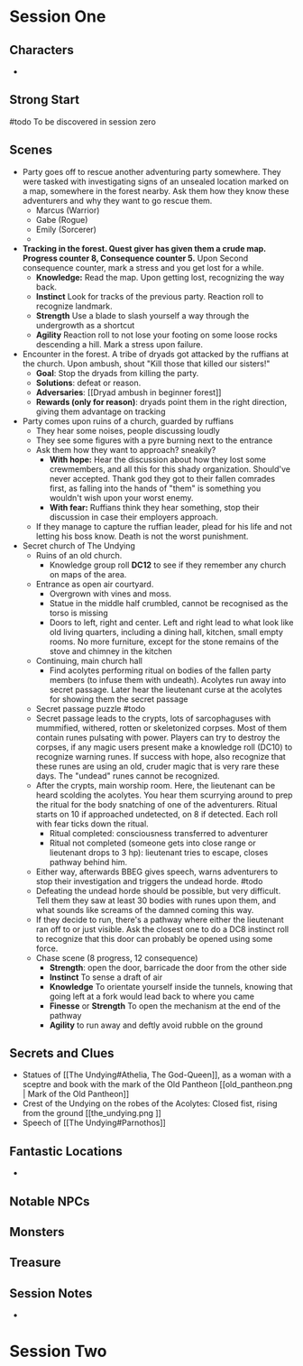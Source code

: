 # Session One
## Characters

- 
## Strong Start
#todo To be discovered in session zero
## Scenes
- Party goes off to rescue another adventuring party somewhere. They were tasked with investigating signs of an unsealed location marked on a map, somewhere in the forest nearby. Ask them how they know these adventurers and why they want to go rescue them.
	- Marcus (Warrior)
	- Gabe (Rogue)
	- Emily (Sorcerer)
	- 
- **Tracking in the forest. Quest giver has given them a crude map. Progress counter 8, Consequence counter 5.** Upon Second consequence counter, mark a stress and you get lost for a while.
	- **Knowledge:** Read the map. Upon getting lost, recognizing the way back.
	- **Instinct** Look for tracks of the previous party. Reaction roll to recognize landmark.
	- **Strength** Use a blade to slash yourself a way through the undergrowth as a shortcut
	- **Agility** Reaction roll to not lose your footing on some loose rocks descending a hill. Mark a stress upon failure.
- Encounter in the forest. A tribe of dryads got attacked by the ruffians at the church. Upon ambush, shout "Kill those that killed our sisters!"
	- **Goal**: Stop the dryads from killing the party.
	- **Solutions**: defeat or reason.
	- **Adversaries**: [[Dryad ambush in beginner forest]]
	- **Rewards (only for reason)**: dryads point them in the right direction, giving them advantage on tracking
- Party comes upon ruins of a church, guarded by ruffians
	- They hear some noises, people discussing loudly
	- They see some figures with a pyre burning next to the entrance
	- Ask them how they want to approach? sneakily?
		- **With hope:** Hear the discussion about how they lost some crewmembers, and all this for this shady organization. Should've never accepted. Thank god they got to their fallen comrades first, as falling into the hands of "them" is something you wouldn't wish upon your worst enemy.
		- **With fear:** Ruffians think they hear something, stop their discussion in case their employers approach.
	- If they manage to capture the ruffian leader, plead for his life and not letting his boss know. Death is not the worst punishment.
- Secret church of The Undying
	- Ruins of an old church.
		- Knowledge group roll **DC12** to see if they remember any church on maps of the area.
	- Entrance as open air courtyard.
		- Overgrown with vines and moss.
		- Statue in the middle half crumbled, cannot be recognised as the torso is missing
		- Doors to left, right and center. Left and right lead to what look like old living quarters, including a dining hall, kitchen, small empty rooms. No more furniture, except for the stone remains of the stove and chimney in the kitchen
	- Continuing, main church hall
		- Find acolytes performing ritual on bodies of the fallen party members (to infuse them with undeath). Acolytes run away into secret passage. Later hear the lieutenant curse at the acolytes for showing them the secret passage
	- Secret passage puzzle #todo 
	- Secret passage leads to the crypts, lots of sarcophaguses with mummified, withered, rotten or skeletonized corpses. Most of them contain runes pulsating with power. Players can try to destroy the corpses, if any magic users present make a knowledge roll (DC10) to recognize warning runes. If success with hope, also recognize that these runes are using an old, cruder magic that is very rare these days. The "undead" runes cannot be recognized.
	- After the crypts, main worship room. Here, the lieutenant can be heard scolding the acolytes. You hear them scurrying around to prep the ritual for the body snatching of one of the adventurers. Ritual starts on 10 if approached undetected, on 8 if detected. Each roll with fear ticks down the ritual.
		- Ritual completed: consciousness transferred to adventurer
		- Ritual not completed (someone gets into close range or lieutenant drops to 3 hp): lieutenant tries to escape, closes pathway behind him.
	- Either way, afterwards BBEG gives speech, warns adventurers to stop their investigation and triggers the undead horde. #todo
	- Defeating the undead horde should be possible, but very difficult. Tell them they saw at least 30 bodies with runes upon them, and what sounds like screams of the damned coming this way.
	- If they decide to run, there's a pathway where either the lieutenant ran off to or just visible. Ask the closest one to do a DC8 instinct roll to recognize that this door can probably be opened using some force.
	- Chase scene (8 progress, 12 consequence)
		- **Strength**: open the door, barricade the door from the other side
		- **Instinct** To sense a draft of air
		- **Knowledge** To orientate yourself inside the tunnels, knowing that going left at a fork would lead back to where you came
		- **Finesse** or **Strength** To open the mechanism at the end of the pathway
		- **Agility** to run away and deftly avoid rubble on the ground
## Secrets and Clues
- Statues of [[The Undying#Athelia, The God-Queen]], as a woman with a sceptre and book with the mark of the Old Pantheon [[old_pantheon.png | Mark of the Old Pantheon]]
- Crest of the Undying on the robes of the Acolytes: Closed fist, rising from the ground [[the_undying.png ]]
- Speech of [[The Undying#Parnothos]]

## Fantastic Locations
- 

## Notable NPCs

## Monsters

## Treasure

## Session Notes

- 
# Session Two